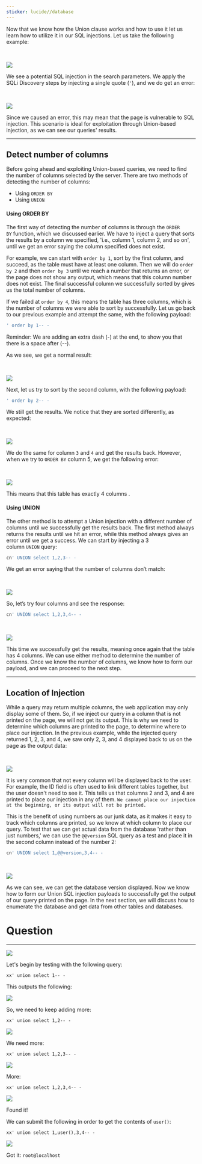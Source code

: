 ```yaml
---
sticker: lucide//database
---
```

Now that we know how the Union clause works and how to use it let us learn how to utilize it in our SQL injections. Let us take the following example:

   

![](https://academy.hackthebox.com/storage/modules/33/ports_cn.png)

We see a potential SQL injection in the search parameters. We apply the SQLi Discovery steps by injecting a single quote (`'`), and we do get an error:

   

![](https://academy.hackthebox.com/storage/modules/33/ports_quote.png)

Since we caused an error, this may mean that the page is vulnerable to SQL injection. This scenario is ideal for exploitation through Union-based injection, as we can see our queries' results.

---

## Detect number of columns

Before going ahead and exploiting Union-based queries, we need to find the number of columns selected by the server. There are two methods of detecting the number of columns:

- Using `ORDER BY`
- Using `UNION`

#### Using ORDER BY

The first way of detecting the number of columns is through the `ORDER BY` function, which we discussed earlier. We have to inject a query that sorts the results by a column we specified, 'i.e., column 1, column 2, and so on', until we get an error saying the column specified does not exist.

For example, we can start with `order by 1`, sort by the first column, and succeed, as the table must have at least one column. Then we will do `order by 2` and then `order by 3` until we reach a number that returns an error, or the page does not show any output, which means that this column number does not exist. The final successful column we successfully sorted by gives us the total number of columns.

If we failed at `order by 4`, this means the table has three columns, which is the number of columns we were able to sort by successfully. Let us go back to our previous example and attempt the same, with the following payload:


```sql
' order by 1-- -
```

Reminder: We are adding an extra dash (-) at the end, to show you that there is a space after (--).

As we see, we get a normal result:

   

![](https://academy.hackthebox.com/storage/modules/33/ports_cn.png)

Next, let us try to sort by the second column, with the following payload:


```sql
' order by 2-- -
```

We still get the results. We notice that they are sorted differently, as expected:

   

![](https://academy.hackthebox.com/storage/modules/33/order_by_2.jpg)

We do the same for column `3` and `4` and get the results back. However, when we try to `ORDER BY` column 5, we get the following error:

   

![](https://academy.hackthebox.com/storage/modules/33/order_by_5.jpg)

This means that this table has exactly 4 columns .

#### Using UNION

The other method is to attempt a Union injection with a different number of columns until we successfully get the results back. The first method always returns the results until we hit an error, while this method always gives an error until we get a success. We can start by injecting a 3 column `UNION` query:

```sql
cn' UNION select 1,2,3-- -
```

We get an error saying that the number of columns don’t match:

   

![](https://academy.hackthebox.com/storage/modules/33/ports_columns_diff.png)

So, let’s try four columns and see the response:


```sql
cn' UNION select 1,2,3,4-- -
```

   

![](https://academy.hackthebox.com/storage/modules/33/ports_columns_correct.png)

This time we successfully get the results, meaning once again that the table has 4 columns. We can use either method to determine the number of columns. Once we know the number of columns, we know how to form our payload, and we can proceed to the next step.

---

## Location of Injection

While a query may return multiple columns, the web application may only display some of them. So, if we inject our query in a column that is not printed on the page, we will not get its output. This is why we need to determine which columns are printed to the page, to determine where to place our injection. In the previous example, while the injected query returned 1, 2, 3, and 4, we saw only 2, 3, and 4 displayed back to us on the page as the output data:

   

![](https://academy.hackthebox.com/storage/modules/33/ports_columns_correct.png)

It is very common that not every column will be displayed back to the user. For example, the ID field is often used to link different tables together, but the user doesn't need to see it. This tells us that columns 2 and 3, and 4 are printed to place our injection in any of them. `We cannot place our injection at the beginning, or its output will not be printed.`

This is the benefit of using numbers as our junk data, as it makes it easy to track which columns are printed, so we know at which column to place our query. To test that we can get actual data from the database 'rather than just numbers,' we can use the `@@version` SQL query as a test and place it in the second column instead of the number 2:


```sql
cn' UNION select 1,@@version,3,4-- -
```

   

![](https://academy.hackthebox.com/storage/modules/33/db_version_1.jpg)

As we can see, we can get the database version displayed. Now we know how to form our Union SQL injection payloads to successfully get the output of our query printed on the page. In the next section, we will discuss how to enumerate the database and get data from other tables and databases.

# Question
---
![](images/Pasted%20image%2020250131172016.png)


Let's begin by testing with the following query:

`xx' union select 1-- -`

This outputs the following:

![](images/Pasted%20image%2020250131172255.png)

So, we need to keep adding more:

`xx' union select 1,2-- -`

![](images/Pasted%20image%2020250131172334.png)

We need more:

`xx' union select 1,2,3-- -`

![](images/Pasted%20image%2020250131172400.png)

More:

`xx' union select 1,2,3,4-- -`

![](images/Pasted%20image%2020250131172430.png)

Found it!

We can submit the following in order to get the contents of `user()`:

`xx' union select 1,user(),3,4-- -`

![](images/Pasted%20image%2020250131172528.png)

Got it: `root@localhost`



